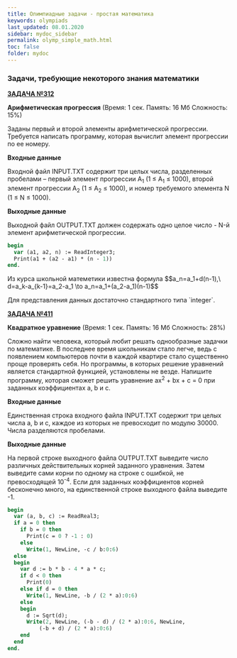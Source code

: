 ```yaml
---
title: Олимпиадные задачи - простая математика
keywords: olympiads
last_updated: 08.01.2020
sidebar: mydoc_sidebar
permalink: olymp_simple_math.html
toc: false
folder: mydoc
---
```


<script src="//i.upmath.me/latex.js"></script> 

### Задачи, требующие некоторого знания математики

[**ЗАДАЧА №312**](https://acmp.ru/index.asp?main=task&id_task=312)   
	
**Арифметическая прогрессия** (Время: 1 сек. Память: 16 Мб Сложность: 15%)

Заданы первый и второй элементы арифметической прогрессии. Требуется написать программу, которая вычислит элемент прогрессии по ее номеру.

**Входные данные**

Входной файл INPUT.TXT содержит три целых числа, разделенных пробелами – первый элемент прогрессии A<sub>1</sub> (1 ≤ A<sub>1</sub> ≤ 1000), второй элемент прогрессии A<sub>2</sub> (1 ≤ A<sub>2</sub> ≤ 1000), и номер требуемого элемента N (1 ≤ N ≤ 1000).

**Выходные данные**

Выходной файл OUTPUT.TXT должен содержать одно целое число - N-й элемент арифметической прогрессии.

```pascal
begin
  var (a1, a2, n) := ReadInteger3;
  Print(a1 + (a2 - a1) * (n - 1))
end.
```

<p>Из курса школьной матеметики известна формула
$$a_n=a_1+d(n-1),\ d=a_k-a_{k-1}=a_2-a_1 \to a_n=a_1+(a_2-a_1)(n-1)$$</p>
Для представления данных достаточно стандартного типа `integer`.

[**ЗАДАЧА №411**](https://acmp.ru/index.asp?main=task&id_task=411) 		
	
**Квадратное уравнение** (Время: 1 сек. Память: 16 Мб Сложность: 28%)

Сложно найти человека, который любит решать однообразные задачки по математике. В последнее время школьникам стало легче, ведь с появлением компьютеров почти в каждой квартире стало существенно проще проверять себя. Но программы, в которых решение уравнений является стандартной функцией, установлены не везде. Напишите программу, которая сможет решить уравнение 
ax<sup>2</sup> + bx + c = 0 при заданных коэффициентах a, b и c.

**Входные данные**

Единственная строка входного файла INPUT.TXT содержит три целых числа a, b и c, каждое из которых не превосходит по модулю 30000. Числа разделяются пробелами.

**Выходные данные**

На первой строке выходного файла OUTPUT.TXT выведите число различных действительных корней заданного уравнения. Затем выведите сами корни по одному на строке с ошибкой, не превосходящей 10<sup>-4</sup>. Если для заданных коэффициентов корней бесконечно много, на единственной строке выходного файла выведите -1.

```pascal
begin
  var (a, b, c) := ReadReal3;
  if a = 0 then
    if b = 0 then
      Print(c = 0 ? -1 : 0)
    else
      Write(1, NewLine, -c / b:0:6)
  else
  begin
    var d := b * b - 4 * a * c;
    if d < 0 then
      Print(0)
    else if d = 0 then
      Write(1, NewLine, -b / (2 * a):0:6)
    else
    begin
      d := Sqrt(d);
      Write(2, NewLine, (-b - d) / (2 * a):0:6, NewLine,
          (-b + d) / (2 * a):0:6)
    end
  end
end.
```

